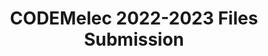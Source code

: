 ---
title: CODEMelec 2022-2023 Files Submission
redirect_to: https://forms.gle/VqGXxC6pdr1oYGvU6
redirect_from: 
  - /2023CODElectionsSubmission
  - /2023codelectionssubmission
---